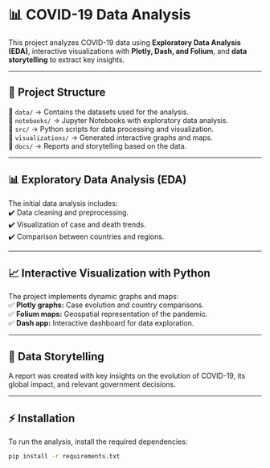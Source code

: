 # 📊 COVID-19 Data Analysis  

This project analyzes COVID-19 data using **Exploratory Data Analysis (EDA)**, interactive visualizations with **Plotly, Dash, and Folium**, and **data storytelling** to extract key insights.  

---

## 📂 **Project Structure**  
📁 `data/` → Contains the datasets used for the analysis.  
📁 `notebooks/` → Jupyter Notebooks with exploratory data analysis.  
📁 `src/` → Python scripts for data processing and visualization.  
📁 `visualizations/` → Generated interactive graphs and maps.  
📁 `docs/` → Reports and storytelling based on the data.  

---

## 📊 **Exploratory Data Analysis (EDA)**  
The initial data analysis includes:  
✔️ Data cleaning and preprocessing.  
✔️ Visualization of case and death trends.  
✔️ Comparison between countries and regions.  

---

## 📈 **Interactive Visualization with Python**  
The project implements dynamic graphs and maps:  
✅ **Plotly graphs:** Case evolution and country comparisons.  
✅ **Folium maps:** Geospatial representation of the pandemic.  
✅ **Dash app:** Interactive dashboard for data exploration.  

---

## 📜 **Data Storytelling**  
A report was created with key insights on the evolution of COVID-19, its global impact, and relevant government decisions.  

---

## ⚡ **Installation**  
To run the analysis, install the required dependencies:  
```bash
pip install -r requirements.txt


